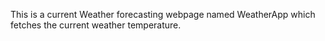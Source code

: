 This is a current Weather forecasting webpage named WeatherApp which fetches the current weather temperature.
